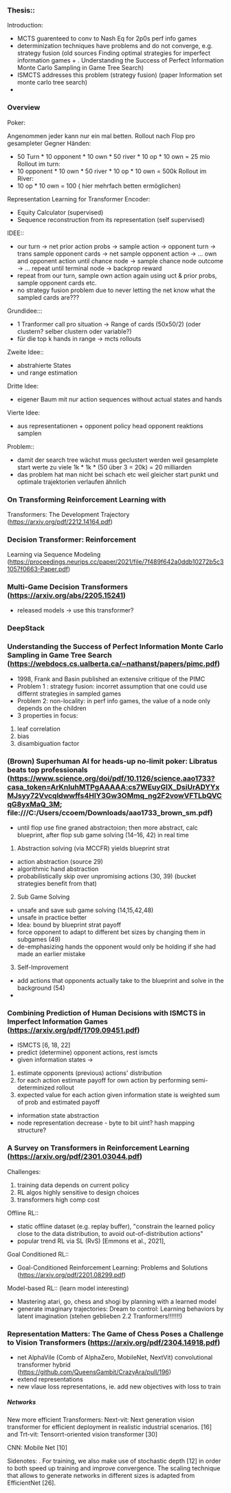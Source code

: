 ### Thesis::

Introduction:
- MCTS guarenteed to conv to Nash Eq for 2p0s perf info games
- determinization techniques have problems and do not converge, e.g. strategy fusion (old sources Finding optimal strategies for imperfect information games + . Understanding the Success of Perfect Information Monte Carlo Sampling in Game Tree Search)
- ISMCTS addresses this problem (strategy fusion) (paper Information set monte carlo tree search)
- 


### Overview

Poker:

Angenommen jeder kann nur ein mal betten.
Rollout nach Flop pro gesampleter Gegner Händen:
- 50 Turn * 10 opponent * 10 own * 50 river * 10 op * 10 own = 25 mio
Rollout im turn:
- 10 opponent * 10 own * 50 river * 10 op * 10 own = 500k
Rollout im River:
- 10 op * 10 own = 100                                   ( hier mehrfach betten ermöglichen)


Representation Learning for Transformer Encoder:
- Equity Calculator  (supervised)
- Sequence reconstruction from its representation (self supervised)

IDEE::
- our turn -> net prior action probs -> sample action -> opponent turn -> trans sample opponent cards -> net sample opponent action -> ... own and opponent action until chance node -> sample chance node outcome -> ... repeat until terminal node -> backprop reward
- repeat from our turn, sample own action again using uct & prior probs, sample opponent cards etc.
- no strategy fusion problem due to never letting the net know what the sampled cards are???

Grundidee:::
- 1 Tranformer call pro situation  -> Range of cards (50x50/2)              (oder clustern? selber clustern oder variable?)
- für die top k hands in range -> mcts rollouts

Zweite Idee::
- abstrahierte States
- und range estimation

Dritte Idee:
- eigener Baum mit nur action sequences without actual states and hands

Vierte Idee:
- aus representationen + opponent policy head opponent reaktions samplen

Problem::
- damit der search tree wächst muss geclustert werden weil gesamplete start werte zu viele 1k * 1k * (50 über 3 = 20k) = 20 milliarden
- das problem hat man nicht bei schach etc weil gleicher start punkt und optimale trajektorien verlaufen ähnlich



### On Transforming Reinforcement Learning with
Transformers: The Development Trajectory (https://arxiv.org/pdf/2212.14164.pdf)

### Decision Transformer: Reinforcement
Learning via Sequence Modeling (https://proceedings.neurips.cc/paper/2021/file/7f489f642a0ddb10272b5c31057f0663-Paper.pdf)

### Multi-Game Decision Transformers (https://arxiv.org/abs/2205.15241)
- released models -> use this transformer?

### DeepStack





### Understanding the Success of Perfect Information Monte Carlo Sampling in Game Tree Search (https://webdocs.cs.ualberta.ca/~nathanst/papers/pimc.pdf)
-  1998, Frank and Basin published an extensive critique of the PIMC
- Problem 1 : strategy fusion: incorret assumption that one could use differnt strategies in sampled games 
- Problem 2: non-locality: in perf info games,  the value of a node only depends on the children
- 3 properties in focus:
1. leaf correlation
2. bias
3. disambiguation factor






### (Brown) Superhuman AI for heads-up no-limit poker: Libratus beats top professionals (https://www.science.org/doi/pdf/10.1126/science.aao1733?casa_token=ArKnIuhMTPgAAAAA:cs7WEuyGlX_DsiUrADYYxMJsyy72Vvcqldwwffs4HIY3Gw3OMmq_ng2F2vowVFTLbQVCqG8yxMaQ_3M; file:///C:/Users/ccoem/Downloads/aao1733_brown_sm.pdf)
- until flop use fine graned abstractoion; then more abstract, calc blueprint, after flop sub game solving  (14–16, 42) in real time
1. Abstraction solving (via MCCFR) yields blueprint strat
- action abstraction (source 29)
- algorithmic hand abstraction
- probabilistically skip over unpromising actions  (30, 39) (bucket strategies benefit from that)
2. Sub Game Solving
- unsafe and save sub game solving (14,15,42,48)
- unsafe in practice better
- Idea: bound by blueprint strat payoff
- force opponent to adapt to different bet sizes by changing them in subgames (49)
-  de-emphasizing hands the opponent would only be holding if she had made an earlier mistake
3. Self-Improvement
- add actions that opponents actually take to the blueprint and solve in the background (54)
- 



### Combining Prediction of Human Decisions with ISMCTS in Imperfect Information Games (https://arxiv.org/pdf/1709.09451.pdf)
- ISMCTS  [6, 18, 22]
- predict (determine) opponent actions, rest ismcts
- given information states -> 
1. estimate opponents (previous) actions' distribution
2. for each action estimate payoff for own action by performing semi-determinized rollout 
3. expected value for each action given information state is weighted sum of prob and estimated payoff
- information state abstraction 
- node representation decrease - byte to bit uint? hash mapping structure?


### A Survey on Transformers in Reinforcement Learning (https://arxiv.org/pdf/2301.03044.pdf)
Challenges:
1. training data depends on current policy
2. RL algos highly sensitive to design choices
3. transformers high comp cost

Offline RL::
- static offline dataset (e.g. replay buffer), "constrain the learned policy close to the data distribution, to avoid out-of-distribution actions"
- popular trend RL via SL (RvS) [Emmons et al., 2021],

Goal Conditioned RL::
- Goal-Conditioned Reinforcement Learning: Problems and Solutions (https://arxiv.org/pdf/2201.08299.pdf)

Model-based RL:: (learn model interesting)
- Mastering atari, go, chess and shogi by planning with a learned model
- generate imaginary trajectories: Dream to control: Learning behaviors by latent imagination
(stehen geblieben 2.2 Tranformers!!!!!!!)







### Representation Matters: The Game of Chess Poses a Challenge to Vision Transformers (https://arxiv.org/pdf/2304.14918.pdf)
- net AlphaVile (Comb of AlphaZero, MobileNet, NextVit) convolutional transformer hybrid (https://github.com/QueensGambit/CrazyAra/pull/196)
- extend representations
- new vlaue loss representations, ie. add new objectives with loss to train

##### Networks
New more efficient Transformers:
Next-vit: Next
generation vision transformer for efficient deployment in realistic industrial scenarios. [16]
and
Trt-vit: Tensorrt-oriented
vision transformer [30]

CNN: Mobile Net [10]

Sidenotes:
. For training, we also make use of stochastic depth [12] in order to both speed up training and improve convergence. The scaling technique that allows to
generate networks in different sizes is adapted from EfficientNet [26].


